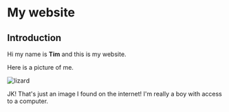 My website
=====

Introduction
-----

Hi my name is **Tim** and this is my website.

Here is a picture of me.

![lizard](http://images6.fanpop.com/image/photos/40700000/Koalas-koalas-40736697-1600-1200.jpg)

JK! That's just an image I found on the internet! I'm really a boy with access to a computer.

